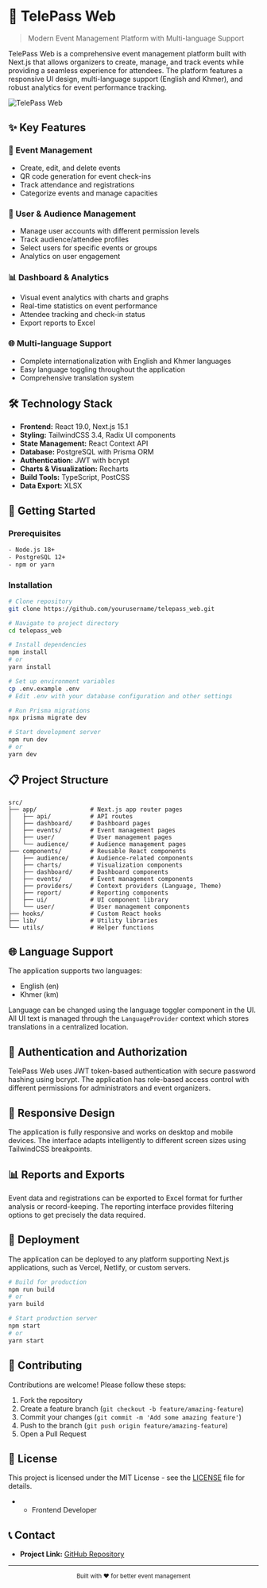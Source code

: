 # 🎫 TelePass Web

> Modern Event Management Platform with Multi-language Support

TelePass Web is a comprehensive event management platform built with Next.js that allows organizers to create, manage, and track events while providing a seamless experience for attendees. The platform features a responsive UI design, multi-language support (English and Khmer), and robust analytics for event performance tracking.

![TelePass Web](public/assets/images/telepass-banner.png)

## ✨ Key Features

### 📅 Event Management

- Create, edit, and delete events
- QR code generation for event check-ins
- Track attendance and registrations
- Categorize events and manage capacities

### 👥 User & Audience Management

- Manage user accounts with different permission levels
- Track audience/attendee profiles
- Select users for specific events or groups
- Analytics on user engagement

### 📊 Dashboard & Analytics

- Visual event analytics with charts and graphs
- Real-time statistics on event performance
- Attendee tracking and check-in status
- Export reports to Excel

### 🌐 Multi-language Support

- Complete internationalization with English and Khmer languages
- Easy language toggling throughout the application
- Comprehensive translation system

## 🛠️ Technology Stack

- **Frontend:** React 19.0, Next.js 15.1
- **Styling:** TailwindCSS 3.4, Radix UI components
- **State Management:** React Context API
- **Database:** PostgreSQL with Prisma ORM
- **Authentication:** JWT with bcrypt
- **Charts & Visualization:** Recharts
- **Build Tools:** TypeScript, PostCSS
- **Data Export:** XLSX

## 🚀 Getting Started

### Prerequisites

```bash
- Node.js 18+
- PostgreSQL 12+
- npm or yarn
```

### Installation

```bash
# Clone repository
git clone https://github.com/yourusername/telepass_web.git

# Navigate to project directory
cd telepass_web

# Install dependencies
npm install
# or
yarn install

# Set up environment variables
cp .env.example .env
# Edit .env with your database configuration and other settings

# Run Prisma migrations
npx prisma migrate dev

# Start development server
npm run dev
# or
yarn dev
```

## 📋 Project Structure

```
src/
├── app/               # Next.js app router pages
│   ├── api/           # API routes
│   ├── dashboard/     # Dashboard pages
│   ├── events/        # Event management pages
│   ├── user/          # User management pages
│   └── audience/      # Audience management pages
├── components/        # Reusable React components
│   ├── audience/      # Audience-related components
│   ├── charts/        # Visualization components
│   ├── dashboard/     # Dashboard components
│   ├── events/        # Event management components
│   ├── providers/     # Context providers (Language, Theme)
│   ├── report/        # Reporting components
│   ├── ui/            # UI component library
│   └── user/          # User management components
├── hooks/             # Custom React hooks
├── lib/               # Utility libraries
└── utils/             # Helper functions
```

## 🌐 Language Support

The application supports two languages:

- English (en)
- Khmer (km)

Language can be changed using the language toggler component in the UI. All UI text is managed through the `LanguageProvider` context which stores translations in a centralized location.

## 🔐 Authentication and Authorization

TelePass Web uses JWT token-based authentication with secure password hashing using bcrypt. The application has role-based access control with different permissions for administrators and event organizers.

## 📱 Responsive Design

The application is fully responsive and works on desktop and mobile devices. The interface adapts intelligently to different screen sizes using TailwindCSS breakpoints.

## 📊 Reports and Exports

Event data and registrations can be exported to Excel format for further analysis or record-keeping. The reporting interface provides filtering options to get precisely the data required.

## 🔄 Deployment

The application can be deployed to any platform supporting Next.js applications, such as Vercel, Netlify, or custom servers.

```bash
# Build for production
npm run build
# or
yarn build

# Start production server
npm start
# or
yarn start
```

## 🤝 Contributing

Contributions are welcome! Please follow these steps:

1. Fork the repository
2. Create a feature branch (`git checkout -b feature/amazing-feature`)
3. Commit your changes (`git commit -m 'Add some amazing feature'`)
4. Push to the branch (`git push origin feature/amazing-feature`)
5. Open a Pull Request

## 📄 License

This project is licensed under the MIT License - see the [LICENSE](LICENSE) file for details.
* - Frontend Developer

## 📞 Contact

- **Project Link:** [GitHub Repository](https://github.com/yourusername/telepass_web)

---

<div align="center">
  <sub>Built with ❤️ for better event management</sub>
</div>
